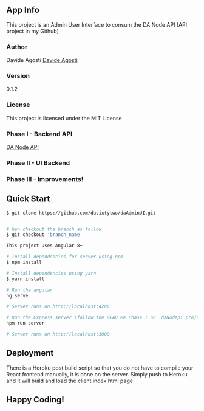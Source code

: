 ## App Info

This project is an Admin User Interface to consum the DA Node API (API project in my Github)

### Author

Davide Agosti
[Davide Agosti](http://davideagosti.me)

### Version

0.1.2

### License

This project is licensed under the MIT License

### Phase I - Backend API

[DA Node API](https://github.com/dasixtytwo/daNodeApi)

### Phase II - UI Backend

### Phase III - Improvements!

## Quick Start

```bash
$ git clone https://github.com/dasixtytwo/daAdminUI.git


# hen checkout the branch as follow
$ git checkout 'branch_name'

This project uses Angular 8+

# Install dependencies for server using npm
$ npm install

# Install dependencies using yarn
$ yarn install

# Run the angular
ng serve

# Server runs on http://localhost:4200

# Run the Express server (follow the READ Me Phase I on  daNodepi project)
npm run server

# Server runs on http://localhost:3000
```

## Deployment

There is a Heroku post build script so that you do not have to compile your React frontend manually, it is done on the server. Simply push to Heroku and it will build and load the client index.html page

## Happy Coding!
